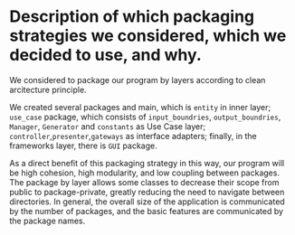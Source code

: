 # Description of which packaging strategies we considered, which we decided to use, and why.

We considered to package our program by layers according to clean arcitecture principle.

We created several packages and main, which is `entity` in inner layer; `use_case` package, which consists of `input_boundries`, `output_boundries`, `Manager`,  `Generator` and `constants` as Use Case layer; `controller`,`presenter`,`gateways` as interface adapters; finally, in the frameworks layer, there is `GUI` package.

As a direct benefit of this packaging strategy in this way, our program will be high cohesion, high modularity, and low coupling between packages.
The package by layer allows some classes to decrease their scope from public to package-private, greatly reducing the need to navigate between directories.
In general, the overall size of the application is communicated by the number of packages, and the basic features are communicated by the package names.
